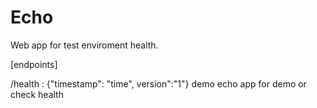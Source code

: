 # Echo 

Web app for test enviroment health.

[endpoints]

/health : {"timestamp": "time", version":"1"}
demo echo app for demo or check health

